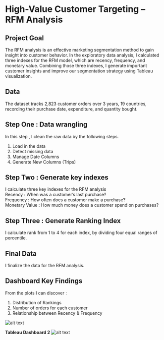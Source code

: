 # High-Value Customer Targeting – RFM Analysis

## Project Goal
The RFM analysis is an effective marketing segmentation method to gain insight into customer behavior. In the exploratory data analysis, I calculated three indexes for the RFM model, which are recency, frequency, and monetary value. Combining those three indexes, I generate important customer insights and improve our segmentation strategy using Tableau visualization.

## Data
The dataset tracks 2,823 customer orders over 3 years, 19 countries, recording their purchase date, expenditure, and quantity bought.

## Step One : Data wrangling
In this step , I clean the raw data by the following steps. </br>
1. Load in the data </br>
2. Detect missing data </br>
3. Manage Date Columns </br>
4. Generate New Columns  (Trips) 

## Step Two : Generate key indexes
I calculate three key indexes for the RFM analysis </br>
Recency : When was a customer’s last purchase? </br>
Frequency : How often does a customer make a purchase? </br>
Monetary Value : How much money does a customer spend on purchases?

## Step Three : Generate Ranking Index
I calculate rank from 1 to 4 for each index, by dividing four equal ranges of percentile.

## Final Data
I finalize the data for the RFM analysis.

## Dashboard Key Findings
From the plots I can discover : </br>
1. Distribution of Rankings </br>
2. Number of orders for each customer </br>
3. Relationship between Recency & Frequency </br>

![alt text](https://github.com/gracexin98/Sales-RFM-Analysis/blob/main/Sales_Dash1.png)


<b>Tableau Dashboard 2</b>
![alt text](https://github.com/gracexin98/Sales-RFM-Analysis/blob/main/Sales_Dash2.png)

